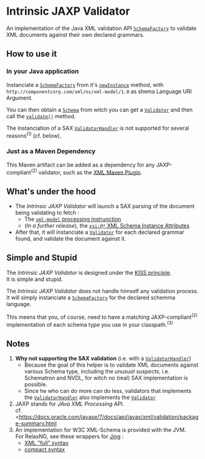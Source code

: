 # Intrinsic JAXP Validator

An implementation of the Java XML validation API [`SchemaFactory`](https://docs.oracle.com/javase/7/docs/api/javax/xml/validation/SchemaFactory.html)
to validate XML documents against their own declared grammars.

## How to use it

### In your Java application

Instanciate a 
[`SchemaFactory`](https://docs.oracle.com/javase/7/docs/api/javax/xml/validation/SchemaFactory.html) from it's
[`newInstance`](https://docs.oracle.com/javase/7/docs/api/javax/xml/validation/SchemaFactory.html#newInstance(java.lang.String)) method,
 with `http://componentcorp.com/xml/ns/xml-model/1.0` as shema Language URI Argument.

You can then obtain a [`Schema`](https://docs.oracle.com/javase/7/docs/api/javax/xml/validation/Schema.html)
from witch you can get a [`Validator`](https://docs.oracle.com/javase/7/docs/api/javax/xml/validation/Validator.html)
and then call the [`validate()`](https://docs.oracle.com/javase/7/docs/api/javax/xml/validation/Validator.html#validate(javax.xml.transform.Source)) method.

The instanciation of a SAX [`ValidatorHandler`](https://docs.oracle.com/javase/7/docs/api/javax/xml/validation/ValidatorHandler.html)
is not supported for several reasons<sup>(1)</sup> (cf. below).

### Just as a Maven Dependency

This Maven artifact can be added as a dependency for any JAXP-compliant<sup>(2)</sup>
validator, such as the [XML Maven Plugin](https://www.mojohaus.org/xml-maven-plugin/).

## What's under the hood

* The *Intrinsic JAXP Validator* will launch a SAX parsing of the document being
validating to fetch :
  * The [`xml-model` processing instrunction](https://www.w3.org/TR/xml-model/#the-xml-model-processing-instruction)
  * (*In a further release*), the [`xsi:@*` XML Schema Instance Attributes](https://msdn.microsoft.com/en-us/library/ms256207(v=vs.110).aspx)
* After that, it will instanciate a 
[`Validator`](https://docs.oracle.com/javase/7/docs/api/javax/xml/validation/Validator.html)
for each declared grammar found, and validate the document against it.

## Simple and Stupid

The *Intrinsic JAXP Validator* is designed under the [KISS principle](https://en.wikipedia.org/wiki/KISS_principle).  
It is simple and stupid.

The *Intrinsic JAXP Validator* does not handle himself any validation process.  
It will simply instanciate a [`SchemaFactory`](https://docs.oracle.com/javase/7/docs/api/javax/xml/validation/SchemaFactory.html)
for the declared schemma language.

This meens that you, of course, need to have a matching JAXP-compliant<sup>(2)</sup>
implementation of each schema type you use in your classpath.<sup>(3)</sup>

## Notes

1. **Why not supporting the SAX validation** (i.e. with a [`ValidatorHandler`](https://docs.oracle.com/javase/7/docs/api/javax/xml/validation/ValidatorHandler.html))
    * Because the goal of this helper is to validate XML documents against various
    Schema type, including the *unusual suspects*, i.e. Schematron and NVDL, for witch
    no (real) SAX implementation is possible.
    * Since he who can do more can do less, validators that implements the
  [`ValidatorHandler`](https://docs.oracle.com/javase/7/docs/api/javax/xml/validation/ValidatorHandler.html)
  also implements the [`Validator`](https://docs.oracle.com/javase/7/docs/api/javax/xml/validation/Validator.html)
2. JAXP stands for *JAva XML Processing* API.  
   cf. <https://docs.oracle.com/javase/7/docs/api/javax/xml/validation/package-summary.html
3. An implementation for W3C XML-Schema is provided with the JVM.  
   For RelaxNG, see these wrappers for [Jing](http://www.thaiopensource.com/relaxng/jing.html) :
   * [XML "full" syntax](https://search.maven.org/#search%7Cgav%7C1%7Cg%3A%22com.componentcorp.xml.validation%22%20AND%20a%3A%22relaxng%22)
   * [compact syntax](https://search.maven.org/#search%7Cgav%7C1%7Cg%3A%22com.componentcorp.xml.validation%22%20AND%20a%3A%22relaxng-compact%22)

